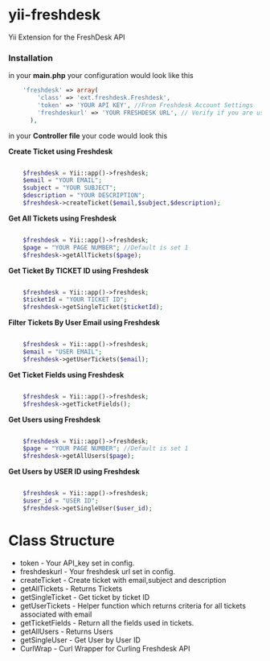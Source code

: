  yii-freshdesk
===========

Yii Extension for the FreshDesk API


### Installation

in your **main.php** your configuration would look like this

```php
	'freshdesk' => array(
		'class' => 'ext.freshdesk.Freshdesk',
		'token' => 'YOUR API KEY', //From Freshdesk Account Settings
		'freshdeskurl' => 'YOUR FRESHDESK URL', // Verify if you are using https, and change accordingly!
	  ),
```

in your **Controller file** your code would look this

**Create Ticket using Freshdesk**

```php

	$freshdesk = Yii::app()->freshdesk;
	$email = "YOUR EMAIL";
	$subject = "YOUR SUBJECT";
	$description = "YOUR DESCRIPTION";
	$freshdesk->createTicket($email,$subject,$description);

```

**Get All Tickets using Freshdesk**  

```php

	$freshdesk = Yii::app()->freshdesk;
	$page = "YOUR PAGE NUMBER"; //Default is set 1
	$freshdesk->getAllTickets($page);

```

**Get Ticket By TICKET ID using Freshdesk**  

```php

	$freshdesk = Yii::app()->freshdesk;
	$ticketId = "YOUR TICKET ID";
	$freshdesk->getSingleTicket($ticketId);

```

**Filter Tickets By User Email using Freshdesk**  

```php

	$freshdesk = Yii::app()->freshdesk;
	$email = "USER EMAIL";
	$freshdesk->getUserTickets($email);

```

**Get Ticket Fields using Freshdesk**  

```php

	$freshdesk = Yii::app()->freshdesk;
	$freshdesk->getTicketFields();

```

**Get Users using Freshdesk**  

```php

	$freshdesk = Yii::app()->freshdesk;
	$page = "YOUR PAGE NUMBER"; //Default is set 1
	$freshdesk->getAllUsers($page);

```

**Get Users by USER ID using Freshdesk**  

```php

	$freshdesk = Yii::app()->freshdesk;
	$user_id = "USER ID";
	$freshdesk->getSingleUser($user_id);

```


Class Structure
===========

 * token                - Your API_key set in config.
 * freshdeskurl         - Your freshdesk url set in config.
 * createTicket         - Create ticket with email,subject and description
 * getAllTickets        - Returns Tickets
 * getSingleTicket      - Get ticket by ticket ID
 * getUserTickets       - Helper function which returns criteria for all tickets
                          associated with email
 * getTicketFields      - Return all the fields used in tickets.
 * getAllUsers          - Returns Users
 * getSingleUser        - Get User by User ID
 * CurlWrap             - Curl Wrapper for Curling Freshdesk API

 
